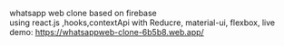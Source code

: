 whatsapp web clone based on firebase      
using react.js ,hooks,contextApi with Reducre, material-ui, flexbox, 
live demo:
  https://whatsappweb-clone-6b5b8.web.app/
